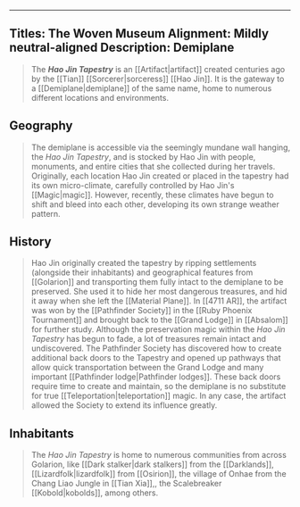 
---
Titles: The Woven Museum
Alignment: Mildly neutral-aligned
Description: Demiplane
---

> The ***Hao Jin Tapestry*** is an [[Artifact|artifact]] created centuries ago by the [[Tian]] [[Sorcerer|sorceress]] [[Hao Jin]]. It is the gateway to a [[Demiplane|demiplane]] of the same name, home to numerous different locations and environments.



## Geography

> The demiplane is accessible via the seemingly mundane wall hanging, the *Hao Jin Tapestry*, and is stocked by Hao Jin with people, monuments, and entire cities that she collected during her travels. Originally, each location Hao Jin created or placed in the tapestry had its own micro-climate, carefully controlled by Hao Jin's [[Magic|magic]]. However, recently, these climates have begun to shift and bleed into each other, developing its own strange weather pattern.


## History

> Hao Jin originally created the tapestry by ripping settlements (alongside their inhabitants) and geographical features from [[Golarion]] and transporting them fully intact to the demiplane to be preserved. She used it to hide her most dangerous treasures, and hid it away when she left the [[Material Plane]].
> In [[4711 AR]], the artifact was won by the [[Pathfinder Society]] in the [[Ruby Phoenix Tournament]] and brought back to the [[Grand Lodge]] in [[Absalom]] for further study.
> Although the preservation magic within the *Hao Jin Tapestry* has begun to fade, a lot of treasures remain intact and undiscovered. The Pathfinder Society has discovered how to create additional back doors to the Tapestry and opened up pathways that allow quick transportation between the Grand Lodge and many important [[Pathfinder lodge|Pathfinder lodges]]. These back doors require time to create and maintain, so the demiplane is no substitute for true [[Teleportation|teleportation]] magic. In any case, the artifact allowed the Society to extend its influence greatly.


## Inhabitants

> The *Hao Jin Tapestry* is home to numerous communities from across Golarion, like [[Dark stalker|dark stalkers]] from the [[Darklands]], [[Lizardfolk|lizardfolk]] from [[Osirion]], the village of Onhae from the Chang Liao Jungle in [[Tian Xia]],, the Scalebreaker [[Kobold|kobolds]], among others.









